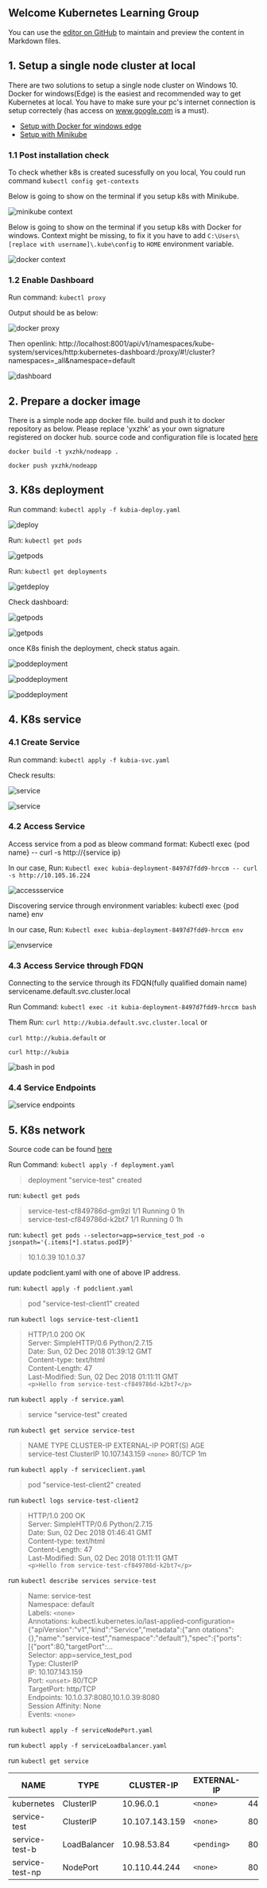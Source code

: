 ## Welcome Kubernetes Learning Group

You can use the [editor on GitHub](https://github.com/HK-Zhang/K8s-Guideline/edit/gh-pages/README.md) to maintain and preview the content in Markdown files.

## 1. Setup a single node cluster at local

There are two solutions to setup a single node cluster on Windows 10. Docker for windows(Edge) is the easiest and recommended way to get Kubernetes at local. You have to make sure your pc's internet connection is setup correctely (has access on www.google.com is a must).

- [Setup with Docker for windows edge](https://www.hanselman.com/blog/HowToSetUpKubernetesOnWindows10WithDockerForWindowsAndRunASPNETCore.aspx)
- [Setup with Minikube](https://medium.com/@JockDaRock/minikube-on-windows-10-with-hyper-v-6ef0f4dc158c)

### 1.1 Post installation check

To check whether k8s is created sucessfully on you local, You could run command `kubectl config get-contexts`

Below is going to show on the terminal if you setup k8s with Minikube.

![minikube context](/images/minikube.JPG)

Below is going to show on the terminal if you setup k8s with Docker for windows. Context might be missing, to fix it you have to add `C:\Users\[replace with username]\.kube\config` to `HOME` environment variable.

![docker context](/images/dockerkube.jpg)

### 1.2 Enable Dashboard

Run command: `kubectl proxy`

Output should be as below:

![docker proxy](/images/dockerproxy.JPG)

Then openlink: http://localhost:8001/api/v1/namespaces/kube-system/services/http:kubernetes-dashboard:/proxy/#!/cluster?namespaces=_all&namespace=default

![dashboard](/images/dashboard.JPG)

## 2. Prepare a docker image

There is a simple node app docker file. build and push it to docker repository as below. Please replace 'yxzhk' as your own signature registered on docker hub. source code and configuration file is located [here](https://github.com/HK-Zhang/k8s-Guideline/tree/gh-pages/service)

`docker build -t yxzhk/nodeapp .`

`docker push yxzhk/nodeapp`

## 3. K8s deployment

Run command: `kubectl apply -f kubia-deploy.yaml`

![deploy](/images/deploymentrun.JPG)

Run: `kubectl get pods`

![getpods](/images/getpodsrun.JPG)

Run: `kubectl get deployments`

![getdeploy](/images/getdeploymentrun.JPG)

Check dashboard:

![getpods](/images/dbpod.JPG)

![getpods](/images/dbdeployment.JPG)

once K8s finish the deployment, check status again.

![poddeployment](/images/poddep.JPG)

![poddeployment](/images/dbpod1.JPG)

![poddeployment](/images/dbdepl1.JPG)

## 4. K8s service

### 4.1 Create Service

Run command: `kubectl apply -f kubia-svc.yaml`

Check results:

![service](/images/service.JPG)

![service](/images/deservice.JPG)

### 4.2 Access Service

Access service from a pod as bleow command format: Kubectl exec {pod name} -- curl -s http://{service ip}

In our case, Run: `Kubectl exec kubia-deployment-8497d7fdd9-hrccm -- curl -s http://10.105.16.224`

![accessservice](/images/accessservice.JPG)

Discovering service through environment variables: kubectl exec {pod name} env

In our case, Run: `Kubectl exec kubia-deployment-8497d7fdd9-hrccm env`

![envservice](/images/serviceenv.JPG)

### 4.3 Access Service through FDQN

Connecting to the service through its FDQN(fully qualified domain name)
servicename.default.svc.cluster.local

Run Command: `kubectl exec -it kubia-deployment-8497d7fdd9-hrccm bash`

Them Run: `curl http://kubia.default.svc.cluster.local` or

`curl http://kubia.default` or

`curl http://kubia`

![bash in pod](/images/bashinpod.JPG)

### 4.4 Service Endpoints

![service endpoints](/images/serviceendpoint.JPG)

## 5. K8s network

Source code can be found [here](https://github.com/HK-Zhang/k8s-Guideline/tree/gh-pages/Network)

Run Command: `kubectl apply -f deployment.yaml`

> deployment "service-test" created

run: `kubectl get pods`

> service-test-cf849786d-gm9zl 1/1 Running 0 1h  
> service-test-cf849786d-k2bt7 1/1 Running 0 1h

run: `kubectl get pods --selector=app=service_test_pod -o jsonpath='{.items[*].status.podIP}'`

> 10.1.0.39 10.1.0.37

update podclient.yaml with one of above IP address.

run: `kubectl apply -f podclient.yaml`

> pod "service-test-client1" created

run `kubectl logs service-test-client1`

> HTTP/1.0 200 OK  
> Server: SimpleHTTP/0.6 Python/2.7.15  
> Date: Sun, 02 Dec 2018 01:39:12 GMT  
> Content-type: text/html  
> Content-Length: 47  
> Last-Modified: Sun, 02 Dec 2018 01:11:11 GMT  
> `<p>Hello from service-test-cf849786d-k2bt7</p>`

run `kubectl apply -f service.yaml`

> service "service-test" created

run `kubectl get service service-test`

> NAME TYPE CLUSTER-IP EXTERNAL-IP PORT(S) AGE  
> service-test ClusterIP 10.107.143.159 `<none>` 80/TCP 1m

run `kubectl apply -f serviceclient.yaml`

> pod "service-test-client2" created

run `kubectl logs service-test-client2`

> HTTP/1.0 200 OK  
> Server: SimpleHTTP/0.6 Python/2.7.15  
> Date: Sun, 02 Dec 2018 01:46:41 GMT  
> Content-type: text/html  
> Content-Length: 47  
> Last-Modified: Sun, 02 Dec 2018 01:11:11 GMT  
> `<p>Hello from service-test-cf849786d-k2bt7</p>`

run `kubectl describe services service-test`

> Name: service-test  
> Namespace: default  
> Labels: `<none>`  
> Annotations: kubectl.kubernetes.io/last-applied-configuration={"apiVersion":"v1","kind":"Service","metadata":{"ann
> otations":{},"name":"service-test","namespace":"default"},"spec":{"ports":[{"port":80,"targetPort":...  
> Selector: app=service_test_pod  
> Type: ClusterIP  
> IP: 10.107.143.159  
> Port: `<unset>` 80/TCP  
> TargetPort: http/TCP  
> Endpoints: 10.1.0.37:8080,10.1.0.39:8080  
> Session Affinity: None  
> Events: `<none>`

run `kubectl apply -f serviceNodePort.yaml`

run `kubectl apply -f serviceLoadbalancer.yaml`

run `kubectl get service`

| NAME            | TYPE         | CLUSTER-IP     | EXTERNAL-IP | PORT(S)      | AGE |
| --------------- | ------------ | -------------- | ----------- | ------------ | --- |
| kubernetes      | ClusterIP    | 10.96.0.1      | `<none>`    | 443/TCP      | 167 |
| service-test    | ClusterIP    | 10.107.143.159 | `<none>`    | 80/TCP       | 12m |
| service-test-b  | LoadBalancer | 10.98.53.84    | `<pending>` | 80:32005/TCP | 1m  |
| service-test-np | NodePort     | 10.110.44.244  | `<none>`    | 80:31389/TCP | 1m  |
